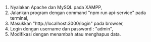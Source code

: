 1. Nyalakan Apache dan MySQL pada XAMPP,
2. Jalankan program dengan command "npm run api-service" pada terminal,
3. Masukkan "http://localhost:3000/login" pada browser,
4. Login dengan username dan password : "admin",
5. Modifikasi dengan menambah atau menghapus data.
